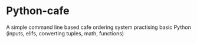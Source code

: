 # Python-cafe

A simple command line based cafe ordering system practising basic Python (inputs, elifs, converting tuples, math, functions)
